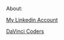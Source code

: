About:

[My Linkedin Account](http://www.linkedin.com/in/sloanewachob)

[DaVinci Coders](https://www.davinciinstitute.com/)



